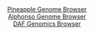 <div id="Pineapple_Genome_Browser" align="center">
  <a href="https://igv.org/app/?sessionURL=blob:zZJbb5swGIb_i6VWm0Q4JlCQqokkzaFJD0uWpk1VIQOGeDU2sw2ERvnv86pNu.mk5mLTJC7MJ4Pf9_GzBzXiAjMKAmDrVk.3LKABsWXNEhYlQdewQAIEGSQCaYCjDHFEEwSCPcigkHC1mKsvt1KWIjAMLMtOAWnOdOHosIAvjMJG6AkrjAEjBMaMQ8m4MPoc1szAed1pUAzLUldnO3rPSKGEBiTlllHBjBLRPGrU_6JfoyhHlBUoKioi8WuASOVRGVM9g5_C9TJMEiTEDLXT9DycTcM752K1GbuDzepmsl6569MlzimUFUfnl0k1pksqh_eT9mqWLEZ9Pobt9CH5Gp44w9OLXYk5EueWZ511Tcc96yowmKZo9z91Vg8.snfZ3rTkejMb.5PnBydsRF_Gg90odV32Zu8eOGiAsKRSHoBky73AMjXHdLWe7XZ.LK0zzTR9RYczDILHJw1IDpNntf1xD2RbKluAQN.qV3E0wHiKOAg6vml6lu_bva7XNX3fOmh7UHHy99COVgvfM.3Qtt0ow0QqldNI0FLokFK9TjI9fzmSZX17u4uruy_5ZHxHFkNxYo.m3ubKH7bzycUfaGpAHf56garqezL9E._eE0SX8dGyFRPFZNy_hGRwX34eelde1dxPu_OlKd4G5Kq6x8HJGC.gVPvVRL3.NK6GHEMq1aDGAseYYNmuFUfWgMCyHSUuSBhhykTA8_iDqZma1TM__hbUOTwdvgM-">Pineapple Genome Browser</a>
</div>
<div id="Alphonso_Genome_Browser" align="center">
  <a href="https://igv.org/app/?sessionURL=blob:zZJfb9owFMW_i6VWmxQSOyFAIlUTpe1G.bMWFlhbVZGTOMGdY6e2SaCI7z4PbdrLKpWHTZP8YF9d.55z_NuBmkhFBQchcG3k2wgBC6iVaOa4rBiZ4pIoEOaYKWIBSXIiCU8JCHcgx0rjaDY2N1daVyp0HKqrVol5IWzl2bjEL4LjRtmpKJ2BYAwnQmItpHLOJa6FQ4u61ZAEV5VtZnu272RYYwezaiW4Ek5FeBE35r34VykuCBclics10_QgIDZ6jMbMzvGH_nLeT1Oi1Ihsh9lZfzTsL7zL6P5jZ3Afff60jDrL0zktONZrSc62MiiXdUbEODlxz4cXxeLpdtz.avYn7hXa3KUn3sXp5aaikqgz1EW9NvS6vmvioTwjm__JuVn0SPeRMVlP1ts7hJcjBgfu9JoWzaI09v0r78_ePbC3ABPp2hAB0pXshghaHuxYvttp_diingVhYBKSgoLw4dECWuL0m2l_2AG9rQw3QJHn9QEhCwiZEQnCVgBhFwWB67e7bRgEaG_twFqyvxfvVTQLutDtu24nzinTBuosVrxSNubcrtPcLl6OzPOyGqdPKdxMb2bBmJWL9s3N4G7qj57vo1eytIAZffhCY_Qtiv4JeW8RYuvkWNzE8Ha78Hvc4NXu3QoWJNm8yCb0S4NWk1cDOi6cXMgSa9NvKub4k7caS4q5NoWaKppQRvV2aXIUDQiR6xlsQSqYMBwCWSTvoAUt5MP3v_H09o_77w--">Alphonso Genome Browser</a>
</div>


<div id="DAF_Genomics_Browser" align="center">
  <a href="https://igv.org/app/?sessionURL=blob:tZFra9swFIb_i6D9ZDuWr7EhDLdru85dMmLcbCklnMlyLGpZriQv6UL..4TXMdiFMehAEhLn8r46zwF9plIx0aEUeQ4OHYyRhVQjdgXwvqVz4FShtIZWUQtJWlNJO0JRekA1KA3l8sZUNlr3Kp1MKqjtLe0EZ0Q5ynegt5UYdENNqu05wOGL6GCnHCK4SdYwgbZvRKfEBAihStnupKfddrMDc3yPbcaWdMOHVrNRdWNMGGOVU4Nxy7qK7v9i5D8om8VeZasiG.tz.nRdzbL8Orv1L8r1VXS.LhdvVmW0Oi3YtgM9SDr7sODSn6.3ufxYlI.X1Yl3lghyfnMGV2F24r8.vdj3TFI1wzGeBq4f4RgdLdQKMhgIiDQSpziwYm9qeUFgP1_9MDJTkIKh9O7eQloCeTDpdwekn3qDCin6OIzULCRkRSVK7cR1Y5wkXhjEgZsk.Ggd0CDbF2Z5WS6T2PUyz4ucT8CNfs3acYBG6NfgS4H8qbPZ_wrqLakNm3eGQJE_1ItQvOeLYc6WubzdT38Lamr8__FjtZActAl9ez5jgdbocdrpH1z84_3xKw--">DAF Genomics Browser</a>
</div>
